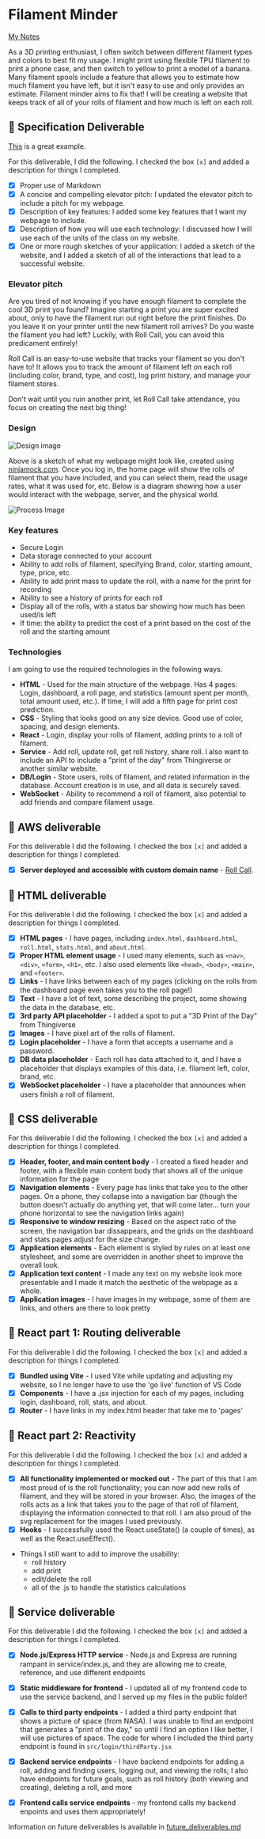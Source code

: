 # Filament Minder

[My Notes](notes.md)

As a 3D printing enthusiast, I often switch between different filament types and colors to best fit my usage. I might print using flexible TPU filament to print a phone case, and then switch to yellow to print a model of a banana. Many filament spools include a feature that allows you to estimate how much filament you have left, but it isn't easy to use and only provides an estimate. Filament minder aims to fix that! I will be creating a website that keeps track of all of your rolls of filament and how much is left on each roll.

## 🚀 Specification Deliverable
[This](https://github.com/webprogramming260/startup-example/blob/main/README.md) is a great example.

For this deliverable, I did the following. I checked the box `[x]` and added a description for things I completed.

- [x] Proper use of Markdown
- [x] A concise and compelling elevator pitch: I updated the elevator pitch to include a pitch for my webpage.
- [x] Description of key features: I added some key features that I want my webpage to include.
- [x] Description of how you will use each technology: I discussed how I will use each of the units of the class on my website. 
- [x] One or more rough sketches of your application: I added a sketch of the website, and I added a sketch of all of the interactions that lead to a successful website.

### Elevator pitch

Are you tired of not knowing if you have enough filament to complete the cool 3D print you found? Imagine starting a print you are super excited about, only to have the filament run out right before the print finishes. Do you leave it on your printer until the new filament roll arrives? Do you waste the filament you had left? Luckily, with Roll Call, you can avoid this predicament entirely!

Roll Call is an easy-to-use website that tracks your filament so you don't have to! It allows you to track the amount of filament left on each roll (including color, brand, type, and cost), log print history, and manage your filament stores. 

Don't wait until you ruin another print, let Roll Call take attendance, you focus on creating the next big thing!

### Design

![Design image](images/website_sketch.png)

Above is a sketch of what my webpage might look like, created using [ninjamock.com](https://ninjamock.com/home/index). Once you log in, the home page will show the rolls of filament that you have included, and you can select them, read the usage rates, what it was used for, etc. Below is a diagram showing how a user would interact with the webpage, server, and the physical world. 

![Process Image](images/block_diagram.jpg)

### Key features

- Secure Login
- Data storage connected to your account
- Ability to add rolls of filament, specifying Brand, color, starting amount, type, price, etc.
- Ability to add print mass to update the roll, with a name for the print for recording
- Ability to see a history of prints for each roll
- Display all of the rolls, with a status bar showing how much has been used/is left
- If time: the ability to predict the cost of a print based on the cost of the roll and the starting amount

### Technologies
I am going to use the required technologies in the following ways.

- **HTML** - Used for the main structure of the webpage. Has 4 pages: Login, dashboard, a roll page, and statistics (amount spent per month, total amount used, etc.). If time, I will add a fifth page for print cost prediction. 
- **CSS** - Styling that looks good on any size device. Good use of color, spacing, and design elements.
- **React** - Login, display your rolls of filament, adding prints to a roll of filament.
- **Service** - Add roll, update roll, get roll history, share roll. I also want to include an API to include a "print of the day" from Thingiverse or another similar website.
- **DB/Login** - Store users, rolls of filament, and related information in the database. Account creation is in use, and all data is securely saved.
- **WebSocket** - Ability to recommend a roll of filament, also potential to add friends and compare filament usage.


## 🚀 AWS deliverable

For this deliverable I did the following. I checked the box `[x]` and added a description for things I completed.

- [x] **Server deployed and accessible with custom domain name** - [Roll Call](https://startup.roll-call.click).


## 🚀 HTML deliverable

For this deliverable I did the following. I checked the box `[x]` and added a description for things I completed.

- [x] **HTML pages** - I have pages, including `index.html`, `dashboard.html`, `roll.html`, `stats.html`, and `about.html`.
- [x] **Proper HTML element usage** - I used many elements, such as `<nav>`, `<div>`, `<form>`, `<h1>`, etc. I also used elements like `<head>`, `<body>`, `<main>`, and `<footer>`.
- [x] **Links** - I have links between each of my pages (clicking on the rolls from the dashboard page even takes you to the roll page!)
- [x] **Text** - I have a lot of text, some describing the project, some showing the data in the database, etc.
- [x] **3rd party API placeholder** - I added a spot to put a "3D Print of the Day" from Thingiverse
- [x] **Images** - I have pixel art of the rolls of filament.
- [x] **Login placeholder** - I have a form that accepts a username and a password.
- [x] **DB data placeholder** - Each roll has data attached to it, and I have a placeholder that displays examples of this data, i.e. filament left, color, brand, etc.
- [x] **WebSocket placeholder** - I have a placeholder that announces when users finish a roll of filament.

## 🚀 CSS deliverable

For this deliverable I did the following. I checked the box `[x]` and added a description for things I completed.

- [x] **Header, footer, and main content body** - I created a fixed header and footer, with a flexible main content body that shows all of the unique information for the page
- [x] **Navigation elements** - Every page has links that take you to the other pages. On a phone, they collapse into a navigation bar (though the button doesn't actually do anything yet, that will come later... turn your phone horizontal to see the navigation links again)
- [x] **Responsive to window resizing** - Based on the aspect ratio of the screen, the navigation bar dissappears, and the grids on the dashboard and stats pages adjust for the size change. 
- [x] **Application elements** - Each element is styled by rules on at least one stylesheet, and some are overridden in another sheet to improve the overall look.
- [x] **Application text content** - I made any text on my website look more presentable and I made it match the aesthetic of the webpage as a whole.
- [x] **Application images** - I have images in my webpage, some of them are links, and others are there to look pretty

## 🚀 React part 1: Routing deliverable

For this deliverable I did the following. I checked the box `[x]` and added a description for things I completed.

- [x] **Bundled using Vite** - I used Vite while updating and adjusting my website, so I no longer have to use the 'go live' function of VS Code
- [x] **Components** - I have a .jsx injection for each of my pages, including login, dashboard, roll, stats, and about.
- [x] **Router** - I have links in my index.html header that take me to 'pages'

## 🚀 React part 2: Reactivity

For this deliverable I did the following. I checked the box `[x]` and added a description for things I completed.

- [x] **All functionality implemented or mocked out** - The part of this that I am most proud of is the roll functionality; you can now add new rolls of filament, and they will be stored in your browser. Also, the images of the rolls acts as a link that takes you to the page of that roll of filament, displaying the information connected to that roll. I am also proud of the svg replacement for the images I used previously.
- [x] **Hooks** - I successfully used the React.useState() (a couple of times), as well as the React.useEffect().
- Things I still want to add to improve the usability:
    - roll history
    - add print
    - edit/delete the roll
    - all of the .js to handle the statistics calculations

## 🚀 Service deliverable

For this deliverable I did the following. I checked the box `[x]` and added a description for things I completed.

- [x] **Node.js/Express HTTP service** - Node.js and Express are running rampant in service/index.js, and they are allowing me to create, reference, and use different endpoints
- [x] **Static middleware for frontend** - I updated all of my frontend code to use the service backend, and I served up my files in the public folder!
- [x] **Calls to third party endpoints** - I added a third party endpoint that shows a picture of space (from NASA). I was unable to find an endpoint that generates a "print of the day," so until I find an option I like better, I will use pictures of space. The code for where I included the third party endpoint is found in `src/login/thirdParty.jsx`
- [x] **Backend service endpoints** - I have backend endpoints for adding a roll, adding and finding users, logging out, and viewing the rolls; I also have endpoints for future goals, such as roll history (both viewing and creating), deleting a roll, and more
- [x] **Frontend calls service endpoints** - my frontend calls my backend enpoints and uses them appropriately!


Information on future deliverables is available in [future_deliverables.md](future_deliverables.md)